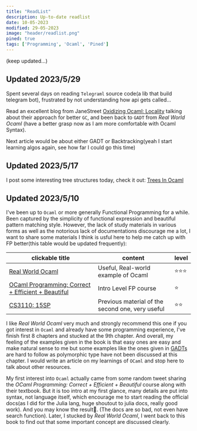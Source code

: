 ```yaml
---
title: "ReadList"
description: Up-to-date readlist
date: 10-05-2023
modified: 29-05-2023
image: "header/readlist.png"
pined: true
tags: ['Programming', 'Ocaml', 'Pined']
---
```

(keep updated...)

## Updated 2023/5/29
Spent several days on reading `Telegraml` source code(a lib that build telegram bot), frustrated by not understanding how api gets called...

Read an excellent blog from JaneStreet [Oxidizing Ocaml: Locality](https://blog.janestreet.com/oxidizing-ocaml-locality/) talking about their approach for better `GC`, and been back to `GADT` from 
*Real World Ocaml* (have a better grasp now as I am more comfortable with Ocaml Syntax).

Next article would be about either GADT or Backtracking(yeah I start learning algos again, see how far I could go this time)

## Updated 2023/5/17
I post some interesting tree structures today, check it out: [Trees In Ocaml](/personal_site/blogs/trees_in_ocaml)

## Updated 2023/5/10
I've been up to `Ocaml` or more generally Functional Programming for a while. Been captured by the simplicity of functional expression and beautiful pattern matching style. However, the lack of study materials in various forms as well as the notorious lack of documentations discourage me a lot, I want to share some materials I think is usful here to help me catch up with FP better(this table would be updated frequently): 


| clickable title | content | level | 
| --------------- | ------- | ----- |
| [Real World Ocaml](https://dev.realworldocaml.org/index.html) | Useful, Real-world example of Ocaml | ⭐⭐⭐ |
| [OCaml Programming: Correct + Efficient + Beautiful](https://cs3110.github.io/textbook/chapters/ds/memoization.html) | Intro Level FP course | ⭐ | 
| [CS3110: 15SP](https://www.cs.cornell.edu/courses/cs3110/2015sp/recitations/9/rec09.html) | Previous material of the second one, very useful | ⭐⭐ | 


I like *Real World Ocaml* very much and strongly recommend this one if you got interest in `Ocaml` and already have some programming experience, I've finish first 8 chapters and stucked at the 9th chapter. And overall, my feeling of the examples given in the book is that easy ones are easy and make natural sense to me but some examples like the ones given in [GADTs](https://dev.realworldocaml.org/gadts.html) are hard to follow as polymorphic type have not been discussed at this chapter. I would write an article on my learnings of `OCaml` and stop here to talk about other resources.


My first interest into `Ocaml` actually came from some random tweet sharing the *OCaml Programming: Correct + Efficient + Beautiful* course along with their textbook. But it is too intro at my first glance, many details are put into syntax, not language itself, which encourage me to start reading the official docs(as I did for the Julia lang, huge shoutout to julia docs, really good work). And you may know the result🫠. (The docs are so bad, not even have search function). Later, I stucked by *Real World Ocaml*, I went back to this book to find out that some important concept are discussed clearly.

